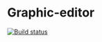 # Graphic-editor

[![Build status](https://ci.appveyor.com/api/projects/status/github/Equu5/Web-Browser)](https://ci.appveyor.com/project/Equu5/web-browser-m3da4)




